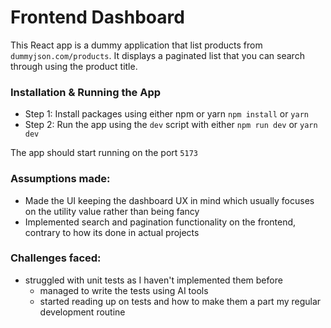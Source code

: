 # Frontend Dashboard

This React app is a dummy application that list products from
`dummyjson.com/products`. It displays a paginated list that you can search through using the product title.
### Installation & Running the App

- Step 1: Install packages using either npm or yarn `npm install` or `yarn`
- Step 2: Run the app using the `dev` script with either `npm run dev` or `yarn dev`

The app should start running on the port `5173`

### Assumptions made:

- Made the UI keeping the dashboard UX in mind which usually focuses on the utility value rather than being fancy
- Implemented search and pagination functionality on the frontend, contrary to how its done in actual projects

### Challenges faced:

- struggled with unit tests as I haven't implemented them before
  - managed to write the tests using AI tools
  - started reading up on tests and how to make them a part my regular development routine